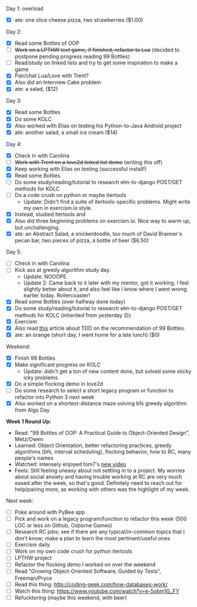 Day 1: overload
* [X] ate: one slice cheese pizza, two strawberries ($1.00)

Day 2:
* [X] Read some Bottles of OOP
* [ ] ~~Work on a LPTHW text game, if finished, refactor to Lua~~ (decided to postpone pending progress reading 99 Bottles)
* [ ] Read/study on linked lists and try to get some inspiration to make a game
* [X] Pair/chat Lua/Love with Trent?
* [X] Also did an Interview Cake problem
* [X] ate: a salad, ($12)

Day 3:
* [X] Read some Bottles
* [X] Do some KOLC
* [X] Also worked with Elias on testing his Python-to-Java Android project
* [X] ate: another salad, a small ice cream ($14)

Day 4:
* [X] Check in with Carolina
* [ ] ~~Work with Trent on a love2d linked list demo~~ (writing this off)
* [X] Keep working with Elias on testing (successful install!)
* [X] Read some Bottles
* [ ] Do some study/reading/tutorial to research elm-to-django POST/GET methods for KOLC
* [ ] Do a code crush on python or maybe itertools
  * Update: Didn't find a suite of itertools-specific problems. Might write my own in exercism.io style.
* [X] Instead, studied itertools and
* [X] Also did three beginning problems on exercism.io. Nice way to warm up, but unchallenging.
* [X] ate: an Abstract Salad, a snickerdoodle, too much of David Branner's pecan bar, two pieces of pizza, a bottle of beer ($6.50)

Day 5:
* [ ] Check in with Carolina
* [ ] Kick ass at greedy algorithm study day.
  * Update: NOOOPE.
  * Update 2: Came back to it later with my mentor, got it working. I feel slightly better about it, and also feel like I know where I went wrong earlier today. Rollercoaster!
* [X] Read some Bottles (over halfway done today)
* [X] Do some study/reading/tutorial to research elm-to-django POST/GET methods for KOLC (inherited from yesterday :persevere:)
* [X] Exercism
* [X] Also read [this](https://8thlight.com/blog/uncle-bob/2013/05/27/TheTransformationPriorityPremise.html) article about TDD on the recommendation of 99 Bottles.
* [X] ate: an orange (short day, I went home for a late lunch) ($0)

Weekend:
* [X] Finish 99 Bottles
* [X] Make significant progress on KOLC
  * Update: didn't get a ton of new content done, but solved some sticky icky problems.
* [X] Do a simple flocking demo in love2d
* [ ] Do some research to select a short legacy program or function to refactor into Python 3 next week
* [X] Also worked on a shortest-distance maze solving bfs greedy algorithm from Algo Day

**Week 1 Round Up:**
* Read: "99 Bottles of OOP: A Practical Guide to Object-Oriented Design", Metz/Owen
* Learned: Object Orientation, better refactoring practices, greedy algorithms (bfs, interval scheduling), flocking behavior, how to RC, many people's names
* Watched: intensely enjoyed tom7's [new video](https://www.youtube.com/watch?v=LA_DrBwkiJA)
* Feels: Still feeling uneasy about not settling in to a project. My worries about social anxiety and having trouble working at RC are very much eased after the week, so that's good. Definitely need to reach out for help/pairing more, as working with others was the highlight of my week.

Next week:
* [ ] Poke around with PyBee app
* [ ] Pick and work on a legacy program/function to refactor this week (500 LOC or less on Github, Osborne Games)
* [ ] Research RC jobs; see if there are any typical/in-common topics that I don't know; make a plan to learn the most pertinent/useful ones
* [ ] Exercism daily
* [ ] Work on my own code crush for python itertools
* [ ] LPTHW project
* [ ] Refactor the flocking demo I worked on over the weekend
* [ ] Read "Growing Object-Oriented Software, Guided by Tests", Freeman/Pryce
* [ ] Read this thing: http://coding-geek.com/how-databases-work/
* [ ] Watch this thing: https://www.youtube.com/watch?v=e-5obm1G_FY
* [ ] Refucktoring (maybe this weekend, with beer)
